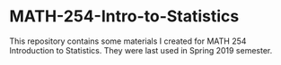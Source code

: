 # MATH-254-Intro-to-Statistics
This repository contains some materials I created for MATH 254 Introduction to Statistics. They were last used in Spring 2019 semester.
